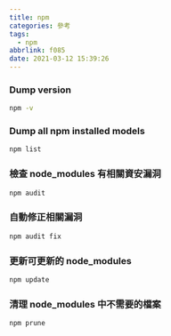 ```yaml
---
title: npm
categories: 參考
tags:
  - npm
abbrlink: f085
date: 2021-03-12 15:39:26
---
```


<style>
h2 {
  color: orange; 
}
</style>

### Dump version

``` bash
npm -v
```

### Dump all npm installed models

``` bash
npm list
```
<!--more-->

### 檢查 node_modules 有相關資安漏洞
``` bash
npm audit
```

### 自動修正相關漏洞
``` bash
npm audit fix
```

### 更新可更新的 node_modules
``` bash
npm update
```

### 清理 node_modules 中不需要的檔案
``` bash
npm prune
```
